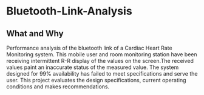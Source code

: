 # Bluetooth-Link-Analysis

## What and Why
Performance analysis of the bluetooth link of a Cardiac Heart Rate Monitoring system. This mobile user and room monitoring station have been receiving intermittent R-R display of the values on the screen.The received values paint an inaccurate status of the measured value. The system designed for 99% availability has failed to meet specifications and serve the user. This project evaluates the design specifications, current operating conditions and makes recommendations.


